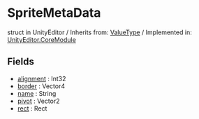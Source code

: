 # SpriteMetaData
struct in UnityEditor
 / Inherits from: <a href="https://docs.unity3d.com/6000.0/Documentation/ScriptReference/ValueType.html" target="_blank">ValueType</a> / Implemented in: <a href="https://docs.unity3d.com/6000.0/Documentation/ScriptReference/UnityEditor.CoreModule.html" target="_blank">UnityEditor.CoreModule</a>
## Fields
- <a href="https://docs.unity3d.com/6000.0/Documentation/ScriptReference/SpriteMetaData-alignment.html" target="_blank">alignment</a> : Int32
- <a href="https://docs.unity3d.com/6000.0/Documentation/ScriptReference/SpriteMetaData-border.html" target="_blank">border</a> : Vector4
- <a href="https://docs.unity3d.com/6000.0/Documentation/ScriptReference/SpriteMetaData-name.html" target="_blank">name</a> : String
- <a href="https://docs.unity3d.com/6000.0/Documentation/ScriptReference/SpriteMetaData-pivot.html" target="_blank">pivot</a> : Vector2
- <a href="https://docs.unity3d.com/6000.0/Documentation/ScriptReference/SpriteMetaData-rect.html" target="_blank">rect</a> : Rect
